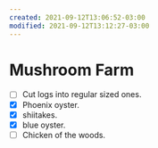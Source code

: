 ```yaml
---
created: 2021-09-12T13:06:52-03:00
modified: 2021-09-12T13:12:27-03:00
---
```


# Mushroom Farm

- [ ] Cut logs into regular sized ones. 
- [x] Phoenix oyster. 
- [x] shiitakes. 
- [x] blue oyster. 
- [ ] Chicken of the woods. 
